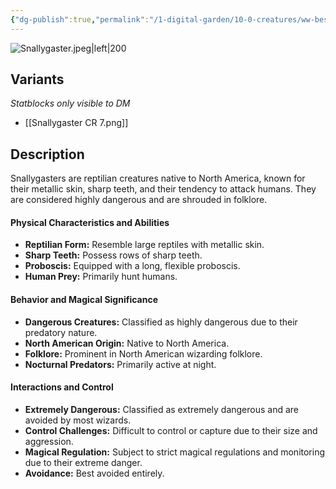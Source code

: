 ```yaml
---
{"dg-publish":true,"permalink":"/1-digital-garden/10-0-creatures/ww-bestiary/snallygaster/","tags":["#creature","beast"]}
---
```


![Snallygaster.jpeg|left|200](/img/user/1%20DIGITAL%20GARDEN/10.0%20CREATURES/(Attachments)/WW%20Bestiary/Snallygaster.jpeg)

## Variants
*Statblocks only visible to DM*
- [[Snallygaster CR 7.png]]

## Description

Snallygasters are reptilian creatures native to North America, known for their metallic skin, sharp teeth, and their tendency to attack humans. They are considered highly dangerous and are shrouded in folklore.

#### Physical Characteristics and Abilities

* **Reptilian Form:** Resemble large reptiles with metallic skin.
* **Sharp Teeth:** Possess rows of sharp teeth.
* **Proboscis:** Equipped with a long, flexible proboscis.
* **Human Prey:** Primarily hunt humans.

#### Behavior and Magical Significance

* **Dangerous Creatures:** Classified as highly dangerous due to their predatory nature.
* **North American Origin:** Native to North America.
* **Folklore:** Prominent in North American wizarding folklore.
* **Nocturnal Predators:** Primarily active at night.

#### Interactions and Control

* **Extremely Dangerous:** Classified as extremely dangerous and are avoided by most wizards.
* **Control Challenges:** Difficult to control or capture due to their size and aggression.
* **Magical Regulation:** Subject to strict magical regulations and monitoring due to their extreme danger.
* **Avoidance:** Best avoided entirely.